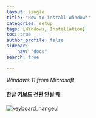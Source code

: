 ```yaml
---
layout: single
title: "How to install Windows"
categories: setup
tags: [Windows, Installation]
toc: true
author_profile: false
sidebar:
    nav: "docs"
search: true

---
```


*Windows 11 from Microsoft*



#### 한글 키보드 전환 안될 때

![keyboard_hangeul]({{site.url}}\images\$(filename)\keyboard_hangeul.png)